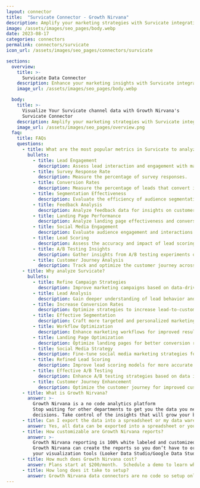 ```yaml
---
layout: connector
title:  "Survicate Connector - Growth Nirvana"
description: Amplify your marketing strategies with Survicate integration. Gain actionable insights from data analysis.
image: /assets/images/seo_pages/body.webp
date: 2023-08-17
categories: connectors
permalink: connectors/survicate
icon_url: /assets/images/seo_pages/connectors/survicate

sections:
  overview:
    title: >-
      Survicate Data Connector
    description: Enhance your marketing insights with Survicate integration. Merge marketing data to unlock valuable insights for campaign strategies and lead analysis.
    image_url: /assets/images/seo_pages/body.webp

  body:
    title: >-
      Visualize Your Survicate channel data with Growth Nirvana's
      Survicate Connector
    description: Amplify your marketing strategies with Survicate integration. Gain actionable insights from data analysis.
    image_url: /assets/images/seo_pages/overview.png
  faq:
    title: FAQs
    questions:
      - title: What are the most popular metrics in Survicate to analyze?
        bullets:
          - title: Lead Engagement
            description: Assess lead interaction and engagement with marketing materials.
          - title: Survey Response Rate
            description: Measure the percentage of survey responses.
          - title: Conversion Rates
            description: Measure the percentage of leads that convert into customers.
          - title: Segmentation Effectiveness
            description: Evaluate the efficiency of audience segmentation strategies.
          - title: Feedback Analysis
            description: Analyze feedback data for insights on customer satisfaction and product improvement.
          - title: Landing Page Performance
            description: Analyze landing page effectiveness and conversion rates.
          - title: Social Media Engagement
            description: Evaluate audience engagement and interactions on social media platforms.
          - title: Lead Scoring
            description: Assess the accuracy and impact of lead scoring models.
          - title: A/B Testing Insights
            description: Gather insights from A/B testing experiments on campaigns.
          - title: Customer Journey Analysis
            description: Track and optimize the customer journey across marketing touchpoints.
      - title: Why analyze Survicate?
        bullets:
          - title: Refine Campaign Strategies
            description: Improve marketing campaigns based on data-driven insights.
          - title: Lead Analysis
            description: Gain deeper understanding of lead behavior and preferences.
          - title: Increase Conversion Rates
            description: Optimize strategies to increase lead-to-customer conversion rates.
          - title: Effective Segmentation
            description: Craft more targeted and personalized marketing campaigns.
          - title: Workflow Optimization
            description: Enhance marketing workflows for improved results.
          - title: Landing Page Optimization
            description: Optimize landing pages for better conversion rates.
          - title: Social Media Strategy
            description: Fine-tune social media marketing strategies for higher engagement.
          - title: Refined Lead Scoring
            description: Improve lead scoring models for more accurate lead prioritization.
          - title: Effective A/B Testing
            description: Enhance A/B testing strategies based on data insights.
          - title: Customer Journey Enhancement
            description: Optimize the customer journey for improved customer experiences.
      - title: What is Growth Nirvana?
        answer: >-
          Growth Nirvana is a no code analytics platform 
          Stop waiting for other departments to get you the data you need to make critical business 
          decisions. Take control of the insights that will grow your business.
      - title: Can I export the data into a spreadsheet or my data warehouse?
        answer: Yes, all data can be exported into a spreadsheet or your data warehouse (Google BigQuery, AWS, Snowflake, Azure, etc)
      - title: How customizable are Growth Nirvana reports?
        answer: >-
          Growth Nirvana reporting is 100% white labeled and customized to your specifications.
          Growth Nirvana can create the reports so you don’t have to or you can connect
          your visualization tools (Looker Data Studio/Google Data Studio, Tableau, PowerBI, etc) to Growth Nirvana.
      - title: How much does Growth Nirvana cost?
        answer: Plans start at $200/month.  Schedule a demo to learn what plan is best for you.
      - title: How long does it take to setup?
        answer: Growth Nirvana data connectors are no code so setup only requires a few clicks.
---
```

